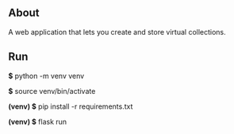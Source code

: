 ## About
A web application that lets you create and store virtual collections.

## Run
**$** python -m venv venv

**$** source venv/bin/activate

**(venv) $** pip install -r requirements.txt

**(venv) $** flask run
